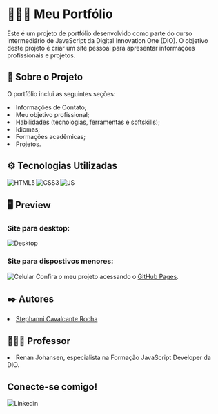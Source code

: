<h1>👩🏻‍💻 Meu Portfólio</h1>
Este é um projeto de portfólio desenvolvido como parte do curso intermediário de JavaScript da Digital Innovation One (DIO). O objetivo deste projeto é criar um site pessoal para apresentar informações profissionais e projetos.

<h2>🔎 Sobre o Projeto</h2>

O portfólio inclui as seguintes seções:
<li>Informações de Contato;</li>
<li>Meu objetivo profissional;</li>
<li>Habilidades (tecnologias, ferramentas e softskills);</li>
<li>Idiomas;</li>
<li>Formações acadêmicas;</li>
<li>Projetos.</li>

<h2>⚙ Tecnologias Utilizadas</h2>
<img align="left" alt="HTML5" src="https://img.shields.io/badge/html5-%23E34F26.svg?style=for-the-badge&logo=html5&logoColor=white"/>
<img align="left" alt="CSS3" src="https://img.shields.io/badge/css3-%231572B6.svg?style=for-the-badge&logo=css3&logoColor=white"/>
<img align="left" alt="JS" src="https://img.shields.io/badge/javascript-%23323330.svg?style=for-the-badge&logo=javascript&logoColor=%23F7DF1E"/>

<br>

<h2>🖥 Preview</h2>
<h3>Site para desktop:</h3>
<img alt="Desktop" src="https://live.staticflickr.com/65535/53889205742_90fa8020da_b.jpg"/>
<h3>Site para dispostivos menores:</h3>
<img alt="Celular" src="https://live.staticflickr.com/65535/53890487485_c7e7f85ba3_c.jpg"/>
Confira o meu projeto acessando o <a href="https://stephannica.github.io/js-developer-portfolio/">GitHub Pages</a>.

<h2>✒️ Autores</h2>
<li><a href="https://github.com/stephannica">Stephanni Cavalcante Rocha</a></li>

<h2>👨🏻‍🏫 Professor</h2> 
<li>Renan Johansen, especialista na Formação JavaScript Developer da DIO.</li>

<h2>Conecte-se comigo!</h2>
<a href="https://www.linkedin.com/in/stephanni/"><img align="left" alt="Linkedin" src="https://img.shields.io/badge/linkedin-%230077B5.svg?style=for-the-badge&logo=linkedin&logoColor=white"/></a>
